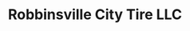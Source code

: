 ---
title: "Robbinsville City Tire LLC"
url: /robbinsville/robbinsville-city-tire-llc/
shop: Reifen
---